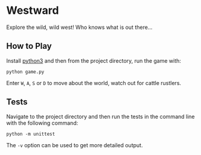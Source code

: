 # Westward
Explore the wild, wild west! Who knows what is out there...

## How to Play
Install [python3](https://www.python.org/downloads/) and then from the project directory, run the game with:
```
python game.py
```
Enter `W`, `A`, `S` or `D` to move about the world, watch out for cattle rustlers.

## Tests
Navigate to the project directory and then run the tests in the command line with the following command:
```
python -m unittest
```
The `-v` option can be used to get more detailed output.
